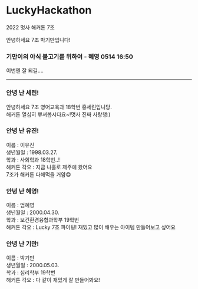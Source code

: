 # LuckyHackathon
2022 멋사 해커톤 7조
<p>안녕하세요 7조 박기만입니다!</p>
<h3>기만이의 야식 불고기를 위하여 - 혜영 0514 16:50</h3>
<p>이번엔 잘 되길....</p>

<hr>

### 안녕 난 세린!
<p>안녕하세요 7조 영어교육과 18학번 홍세린입니당.<br>
   해커톤 열심히 뿌셔봅시다요~!멋사 진짜 사랑행:)</p>

### 안녕 난 유진!
<p>이름 : 이유진<br>
생년월일 : 1998.03.27.<br>
학과 : 사회학과 18학번..!<br>
해커톤 각오 : 지금 나홀로 제주에 왔어요<br>
        7조가 해커톤 다해먹을 거얌😋</p>

### 안녕 난 혜영!
<p>이름 : 엄혜영<br>
생년월일 : 2000.04.30.<br>
학과 : 보건환경융합과학부 19학번<br>
해커톤 각오 : Lucky 7조 파이팅! 재밌고 많이 배우는 아이템 만들어보고 싶어요<br>

### 안녕 난 기만!
<p>이름 : 박기만<br>
생년월일 : 2000.05.03.<br>
학과 : 심리학부 19학번<br>
해커톤 각오 : 다 같이 재밌게 잘 만들어봐요!<br>